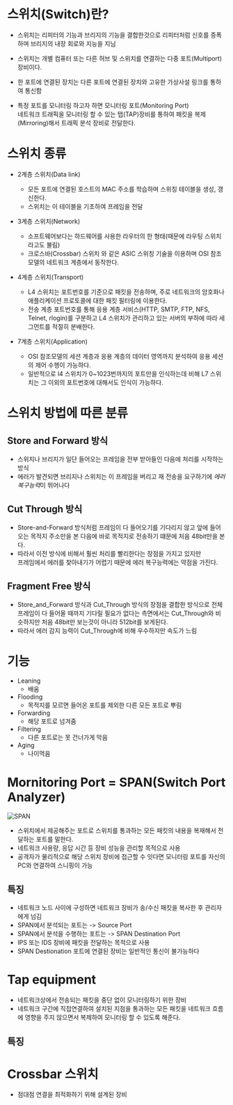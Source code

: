 # 스위치(Switch)란?

* 스위치는 리피터의 기능과 브리지의 기능을 결합한것으로 리피터처럼 신호를 증폭하며 브리지의 내장 회로와 지능을 지님

* 스위치는 개별 컴퓨터 또는 다른 허브 및 스위치를 연결하는 다중 포트(Multiport)장비이다.
* 한 포트에 연결된 장치는 다른 포트에 연결된 장치와 고유한 가상사설 링크를 통하여 통신함
* 특정 포트를 모니터링 하고자 하면 모니터링 포트(Monitoring Port)
<br/> 네트워크 트래픽을 모니터링 할 수 있는 탭(TAP)장비를 통하여 패킷을 복제(Mirroring)해서 트래픽 분석 장비로 전달한다.


# 스위치 종류
* 2계층 스위치(Data link)
    * 모든 포트에 연결된 호스트의 MAC 주소를 학습하며 스위칭 테이블을 생성, 갱신한다.
    * 스위치는 이 테이블을 기초하여 프레임을 전달

* 3계층 스위치(Network)
    * 소프트웨어보다는 하드웨어를 사용한 라우터의 한 형태(때문에 라우팅 스위치라고도 불림)
    * 크로스바(Crossbar) 스위치 와 같은 ASIC 스위칭 기술을 이용하며 OSI 참조모델의 네트워크 계층에서 동작한다.

* 4계층 스위치(Transport)
    * L4 스위치는 포트번호를 기준으로 패킷을 전송하며, 주로 네트워크의 암호화나 애플리케이션 프로토콜에 대한 패킷 필터링에 이용한다.
    * 전송 계층 포트번호를 통해 응용 계층 서비스(HTTP, SMTP, FTP, NFS, Telnet, rlogin)를 구분하고 L4 스위치가 관리하고 있는 서버의 부하에 따라 세그먼트를 적절히 분배한다.


* 7계층 스위치(Application)

    * OSI 참조모델의 세션 계층과 응용 계층의 데이터 영역까지 분석하여 응용 세션의 제어 수행이 가능하다.
    * 일반적으로 l4 스위치가 0~1023번까지의 포트만을 인식하는데 비해 L7 스위치는 그 이외의 포트번호에 대해서도 인식이 가능하다.

# 스위치 방법에 따른 분류

## Store and Forward 방식

* 스위치나 브리지가 일단 들어오는 프레임을 전부 받아들인 다음에 처리를 시작하는 방식
* 에러가 발견되면 브리지나 스위치는 이 프레임을 버리고 재 전송을 요구하기에
*에러 복구능력*이 뛰어나다
## Cut Through 방식
* Store-and-Forward 방식처럼 프레임이 다 들어오기를 기다리지 않고 앞에 들어오는 목적지 주소만을 본 다음에 바로 목적지로 전송하기 떄문에 처음 48bit만을 본다.
* 따라서 이전 방식에 비해서 훨씬 처리를 빨리한다는 장점을 가지고 있지만<br/>
프레임에서 에러를 찾아내기가 어렵기 때문에 에러 복구능력에는 약점을 가진다.

## Fragment Free 방식
* Store_and_Forward 방식과 Cut_Through 방식의 장점을 결합한 방식으로 전체 프레임이 다 들어올 때까지 기다릴 필요가 없다는 측면에서는 Cut_Through와 비슷하지만 처음 48bit만 보는것이 아니라 512bit를 보게된다. 
* 따라서 에러 감지 능력이 Cut_Through에 비해 우수하지만 속도가 느림

# 기능
* Leaning
    * 배움
* Flooding 
    * 목적지를 모르면 들어온 포트를 제외한 다른 모든 포트로 뿌림
* Forwarding
    * 해당 포트로 넘겨줌
* Filtering
    * 다른 포트로는 못 건너가게 막음
* Aging
    * 나이먹음

# Mornitoring Port = SPAN(Switch Port Analyzer)
![SPAN](https://www.garlandtechnology.com/hs-fs/hubfs/Current/Diagrams/Diagrams%202020/TAP-v-SPAN-Diagram-SPAN.png?width=599&height=220&name=TAP-v-SPAN-Diagram-SPAN.png)

* 스위치에서 제공해주는 포트로 스위치를 통과하는 모든 패킷의 내용을 복재해서 전달하는 포트를 말한다.
* 네트워크 사용량, 응답 시간 등 장비 성능을 관리할 목적으로 사용
* 공격자가 물리적으로 해당 스위치 장비에 접근할 수 잇다면 모니터링 포트를 자신의 PC와 연결하여 스니핑이 가능

## 특징
* 네트워크 노드 사이에 구성하면 네트워크 장비가 송/수신 패킷을 복사한 후 관리자에게 넘김
* SPAN에서 분석되는 포트는 -> Source Port
* SPAN에서 분석을 수행하는 포트는 -> SPAN Destination Port
* IPS 또는 IDS 장비에 패킷을 전달하는 목적으로 사용
* SPAN Destionation 포트에 연결된 장비는 일반적인 통신이 불가능하다

# Tap equipment
* 네트워크상에서 전송되는 패킷을 중단 없이 모니터링하기 위한 장비
* 네트워크 구간에 직접연결하여 설치된 지점을 통과하는 모든 패킷을 네트워크 흐름에 영향을 주지 않으면서
복제하여 모니터링 할 수 있도록 해준다.

## 특징


# Crossbar 스위치
* 점대점 연결을 최적화하기 위해 설계된 장비
